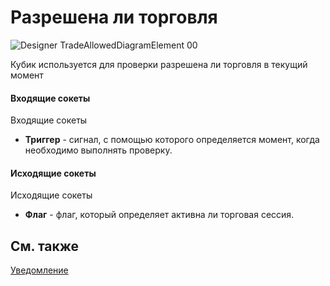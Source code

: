 # Разрешена ли торговля

![Designer TradeAllowedDiagramElement 00](~/images/Designer_TradeAllowedDiagramElement_00.png)

Кубик используется для проверки разрешена ли торговля в текущий момент 

#### Входящие сокеты

Входящие сокеты

- **Триггер** \- сигнал, с помощью которого определяется момент, когда необходимо выполнять проверку.

#### Исходящие сокеты

Исходящие сокеты

- **Флаг** \- флаг, который определяет активна ли торговая сессия.

## См. также

[Уведомление](Designer_Notice.md)
